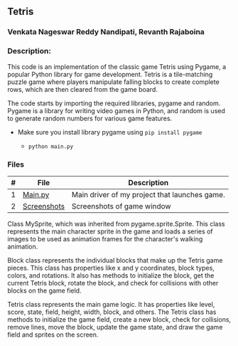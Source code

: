 

## Tetris
### Venkata Nageswar Reddy Nandipati, Revanth Rajaboina
### Description:
This code is an implementation of the classic game Tetris using Pygame, a popular Python library for game development. Tetris is a tile-matching puzzle game where players manipulate falling blocks to create complete rows, which are then cleared from the game board.


The code starts by importing the required libraries, pygame and random. Pygame is a library for writing video games in Python, and random is used to generate random numbers for various game features.
- Make sure you install library pygame using `pip install pygame`

    - `python main.py`


### Files

|   #   | File                                              | Description                                        |
| :---: | ------------------------------------------------- | -------------------------------------------------- |
|   1   |[Main.py](/Assignments/02-P01/Readme.md)           | Main driver of my project that launches game.      |
|   2   |[Screenshots](/https://github.com/nageswarnandipati/5443-2D-nandipati/tree/main/Assignments/02-P01/Screenshots) | Screenshots of game window | 
    
Class MySprite, which was inherited from pygame.sprite.Sprite. This class represents the main character sprite in the game and loads a series of images to be used as animation frames for the character's walking animation.

Block class represents the individual blocks that make up the Tetris game pieces. This class has properties like x and y coordinates, block types, colors, and rotations. It also has methods to initialize the block, get the current Tetris block, rotate the block, and check for collisions with other blocks on the game field.

Tetris class represents the main game logic. It has properties like level, score, state, field, height, width, block, and others. The Tetris class has methods to initialize the game field, create a new block, check for collisions, remove lines, move the block, update the game state, and draw the game field and sprites on the screen.





